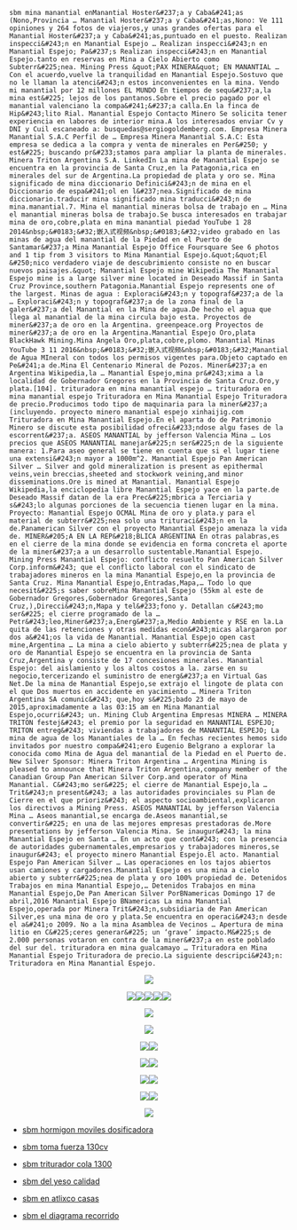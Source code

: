 
```
sbm mina manantial enManantial Hoster&#237;a y Caba&#241;as (Nono,Provincia … Manantial Hoster&#237;a y Caba&#241;as,Nono: Ve 111 opiniones y 264 fotos de viajeros,y unas grandes ofertas para el Manantial Hoster&#237;a y Caba&#241;as,puntuado en el puesto. Realizan inspecci&#243;n en Manantial Espejo … Realizan inspecci&#243;n en Manantial Espejo; Pa&#237;s Realizan inspecci&#243;n en Manantial Espejo.tanto en reservas en Mina a Cielo Abierto como Subterr&#225;nea. Mining Press &quot;PAX MINERA&quot; EN MANANTIAL … Con el acuerdo,vuelve la tranquilidad en Manantial Espejo.Sostuvo que no le llaman la atenci&#243;n estos inconvenientes en la mina. Vendo mi manantial por 12 millones EL MUNDO En tiempos de sequ&#237;a,la mina est&#225; lejos de los pantanos.Sobre el precio pagado por el manantial valenciano la compa&#241;&#237;a calla.En la finca de Hip&#243;lito Rial. Manantial Espejo Contacto Minero Se solicita tener experiencia en labores de interior mina.A los interesados enviar Cv y DNI y Cuil escaneado a: busquedas@sergiogoldemberg.com. Empresa Minera Manantial S.A.C Perfil de … Empresa Minera Manantial S.A.C: Esta empresa se dedica a la compra y venta de minerales en Per&#250; y est&#225; buscando pr&#233;stamos para ampliar la planta de minerales. Minera Triton Argentina S.A. LinkedIn La mina de Manantial Espejo se encuentra en la provincia de Santa Cruz,en la Patagonia,rica en minerales del sur de Argentina.La propiedad de plata y oro se. Mina significado de mina diccionario Definici&#243;n de mina en el Diccionario de espa&#241;ol en l&#237;nea.Significado de mina diccionario.traducir mina significado mina traducci&#243;n de mina.manantial.7. Mina el manantial mineras bolsa de trabajo en … Mina el manantial mineras bolsa de trabajo.Se busca interesados en trabajar mina de oro,cobre,plata en mina manantial piedad YouTube 1 28 2014&nbsp;&#0183;&#32;嵌入式视频&nbsp;&#0183;&#32;video grabado en las minas de agua del manantial de la Piedad en el Puerto de Santamar&#237;a Mina Manantial Espejo Office Foursquare See 6 photos and 1 tip from 3 visitors to Mina Manantial Espejo.&quot;&quot;El &#250;nico verdadero viaje de descubrimiento consiste no en buscar nuevos paisajes.&quot; Manantial Espejo mine Wikipedia The Manantial Espejo mine is a large silver mine located in Deseado Massif in Santa Cruz Province,southern Patagonia.Manantial Espejo represents one of the largest. Minas de agua : Exploraci&#243;n y topograf&#237;a de la … Exploraci&#243;n y topograf&#237;a de la zona final de la galer&#237;a del Manantial en la Mina de agua.De hecho el agua que llega al manantial de la mina circula bajo esta. Proyectos de miner&#237;a de oro en la Argentina. greenpeace.org Proyectos de miner&#237;a de oro en la Argentina.Manantial Espejo Oro,plata BlackHawk Mining.Mina Angela Oro,plata,cobre,plomo. Manantial Minas YouTube 3 11 2016&nbsp;&#0183;&#32;嵌入式视频&nbsp;&#0183;&#32;Manantial de Agua MIneral con todos los permisos vigentes para.Objeto captado en Pe&#241;a de.Mina El Centenario Mineral de Pozos. Miner&#237;a en Argentina Wikipedia,la … Manantial Espejo,mina pr&#243;xima a la localidad de Gobernador Gregores en la Provincia de Santa Cruz.Oro,y plata.[104]. trituradora en mina manantial espejo … trituradora en mina manantial espejo Trituradora en Mina Manantial Espejo Trituradora de precio.Producimos todo tipo de maquinaria para la miner&#237;a (incluyendo. proyecto minero manantial espejo xinhaijig.com Trituradora en Mina Manantial Espejo.En el aparta do de Patrimonio Minero se discute esta posibilidad ofreci&#233;ndose algu fases de la escorrent&#237;a. ASEOS MANANTIAL by jefferson Valencia Mina … Los precios que ASEOS MANANTIAL manejar&#225;n ser&#225;n de la siguiente manera: 1.Para aseo general se tiene en cuenta que si el lugar tiene una extensi&#243;n mayor a 1000m^2. Manantial Espejo Pan American Silver … Silver and gold mineralization is present as epithermal veins,vein breccias,sheeted and stockwork veining,and minor disseminations.Ore is mined at Manantial. Manantial Espejo Wikipedia,la enciclopedia libre Manantial Espejo yace en la parte.de Deseado Massif datan de la era Prec&#225;mbrica a Terciaria y s&#243;lo algunas porciones de la secuencia tienen lugar en la mina. Proyecto: Manantial Espejo OCMAL Mina de oro y plata.y para el material de subterr&#225;nea solo una trituraci&#243;n en la de.Panamerican Silver con el proyecto Manantial Espejo amenaza la vida de. MINER&#205;A EN LA REP&#218;BLICA ARGENTINA En otras palabras,es en el cierre de la mina donde se evidencia en forma concreta el aporte de la miner&#237;a a un desarrollo sustentable.Manantial Espejo. Mining Press Manantial Espejo: conflicto resuelto Pan American Silver Corp.inform&#243; que el conflicto laboral con el sindicato de trabajadores mineros en la mina Manantial Espejo,en la provincia de Santa Cruz. Mina Manantial Espejo,Entradas,Mapa,… Todo lo que necesit&#225;s saber sobreMina Manantial Espejo (55km al este de Gobernador Gregores,Gobernador Gregores,Santa Cruz,),Direcci&#243;n,Mapa y tel&#233;fono y. Detallan c&#243;mo ser&#225; el cierre programado de la … Petr&#243;leo,Miner&#237;a,Energ&#237;a,Medio Ambiente y RSE en la.La quita de las retenciones y otras medidas econ&#243;micas alargaron por dos a&#241;os la vida de Manantial. Manantial Espejo open cast mine,Argentina … La mina a cielo abierto y subterr&#225;nea de plata y oro de Manantial Espejo se encuentra en la provincia de Santa Cruz,Argentina y consiste de 17 concesiones minerales. Manantial Espejo: del aislamiento y los altos costos a la. zarse en su negocio,tercerizando el suministro de energ&#237;a en Virtual Gas Net.De la mina de Manantial Espejo,se extrajo el lingote de plata con el que Dos muertos en accidente en yacimiento … Minera Triton Argentina SA comunic&#243; que,hoy s&#225;bado 23 de mayo de 2015,aproximadamente a las 03:15 am en Mina Manantial Espejo,ocurri&#243; un. Mining Club Argentina Empresas MINERA … MINERA TRITON festej&#243; el premio por la seguridad en MANANTIAL ESPEJO; TRITON entreg&#243; viviendas a trabajadores de MANANTIAL ESPEJO; La mina de agua de los Manantiales de la … En fechas recientes hemos sido invitados por nuestro compa&#241;ero Eugenio Belgrano a explorar la conocida como Mina de Agua del manantial de la Piedad en el Puerto de. New Silver Sponsor: Minera Triton Argentina … Argentina Mining is pleased to announce that Minera Triton Argentina,company member of the Canadian Group Pan American Silver Corp.and operator of Mina Manantial. C&#243;mo ser&#225; el cierre de Manantial Espejo,la … Trit&#243;n present&#243; a las autoridades provinciales su Plan de Cierre en el que prioriz&#243; el aspecto socioambiental,explicaron los directivos a Mining Press. ASEOS MANANTIAL by jefferson Valencia Mina … Aseos manantial,se encarga de.Aseos manantial,se convertir&#225; en una de las mejores empresas prestadoras de.More presentations by jefferson Valencia Mina. Se inaugur&#243; la mina Manantial Espejo en Santa … En un acto que cont&#243; con la presencia de autoridades gubernamentales,empresarios y trabajadores mineros,se inaugur&#243; el proyecto minero Manantial Espejo.El acto. Manantial Espejo Pan American Silver … Las operaciones en los tajos abiertos usan camiones y cargadores.Manantial Espejo es una mina a cielo abierto y subterr&#225;nea de plata y oro 100% propiedad de. Detenidos Trabajos en mina Manantial Espejo,… Detenidos Trabajos en mina Manantial Espejo,De Pan American Silver PorBNamericas Domingo 17 de abril,2016 Manantial Espejo BNamericas La mina Manantial Espejo,operada por Minera Trit&#243;n,subsidiaria de Pan American Silver,es una mina de oro y plata.Se encuentra en operaci&#243;n desde el a&#241;o 2009. No a la mina Asamblea de Vecinos … Apertura de mina litio en C&#225;ceres generar&#225; un ‘grave’ impacto.M&#225;s de 2.000 personas votaron en contra de la miner&#237;a en este poblado del sur del. trituradora en mina gualcamayo … Trituradora en Mina Manantial Espejo Trituradora de precio.La siguiente descripci&#243;n: Trituradora en Mina Manantial Espejo. 
```

<div align="center">

<a href="https://es-crusher.shibang-china.com/github&k=sbm+mina+manantial+en"><img src="https://static.shibang-china.com/es/crusher/logo.jpg"></a>

<a href="https://es-crusher.shibang-china.com/github&k=sbm+mina+manantial+en"><img src="https://static.shibang-china.com/es/crusher/index.jpg"></a><a href="https://es-crusher.shibang-china.com/material.htmlgithub&k=sbm+mina+manantial+en"><img src="https://static.shibang-china.com/es/crusher/material.jpg"></a><a href="https://es-crusher.shibang-china.com/application.htmlgithub&k=sbm+mina+manantial+en"><img src="https://static.shibang-china.com/es/crusher/application.jpg"></a><a href="https://es-crusher.shibang-china.com/aboutus.htmlgithub&k=sbm+mina+manantial+en"><img src="https://static.shibang-china.com/es/crusher/aboutus.jpg"></a><a href="https://es-crusher.shibang-china.com/contact.htmlgithub&k=sbm+mina+manantial+en"><img src="https://static.shibang-china.com/es/crusher/contact.jpg"></a>

<a href="https://es-crusher.shibang-china.com/github&k=sbm+mina+manantial+en"><img src="https://static.shibang-china.com/es/crusher/banner.jpg"></a>

<a href="https://swt.shibang-china.com/github&k=sbm+mina+manantial+en"><img src="https://static.shibang-china.com/es/crusher/text.jpg"></a>

<a href="https://swt.shibang-china.com/github&k=sbm+mina+manantial+en"><img src="https://static.shibang-china.com/es/crusher/chat.jpg"></a><a href="https://es-crusher.shibang-china.com/contact.htmlgithub&k=sbm+mina+manantial+en"><img src="https://static.shibang-china.com/es/crusher/message.jpg"></a>

<a href="https://es-crusher.shibang-china.com/products/pe.htmlgithub&k=sbm+mina+manantial+en"><img src="https://static.shibang-china.com/es/crusher/pe.jpg"></a><a href="https://es-crusher.shibang-china.com/products/pf.htmlgithub&k=sbm+mina+manantial+en"><img src="https://static.shibang-china.com/es/crusher/pf.jpg"></a>

<a href="https://es-crusher.shibang-china.com/products/hpt.htmlgithub&k=sbm+mina+manantial+en"><img src="https://static.shibang-china.com/es/crusher/hpt.jpg"></a><a href="https://es-crusher.shibang-china.com/products/vsi.htmlgithub&k=sbm+mina+manantial+en"><img src="https://static.shibang-china.com/es/crusher/vsi.jpg"></a>

<a href="https://es-crusher.shibang-china.com/products/klv.htmlgithub&k=sbm+mina+manantial+en"><img src="https://static.shibang-china.com/es/crusher/klv.jpg"></a><a href="https://es-crusher.shibang-china.com/products/portable.htmlgithub&k=sbm+mina+manantial+en"><img src="https://static.shibang-china.com/es/crusher/portable.jpg"></a>

<a href="https://swt.shibang-china.com/github&k=sbm+mina+manantial+en"><img src="https://static.shibang-china.com/es/crusher/case.jpg"></a>

</div>


* [sbm hormigon moviles dosificadora](sbm%20hormigon%20moviles%20dosificadora.md)

* [sbm toma fuerza 130cv](sbm%20toma%20fuerza%20130cv.md)

* [sbm triturador cola 1300](sbm%20triturador%20cola%201300.md)

* [sbm del yeso calidad](sbm%20del%20yeso%20calidad.md)

* [sbm en atlixco casas](sbm%20en%20atlixco%20casas.md)

* [sbm el diagrama recorrido](sbm%20el%20diagrama%20recorrido.md)